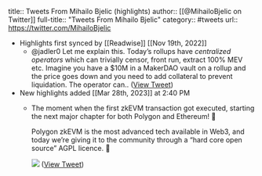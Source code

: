 title:: Tweets From Mihailo Bjelic (highlights)
author:: [[@MihailoBjelic on Twitter]]
full-title:: "Tweets From Mihailo Bjelic"
category:: #tweets
url:: https://twitter.com/MihailoBjelic

- Highlights first synced by [[Readwise]] [[Nov 19th, 2022]]
	- @jadler0 Let me explain this. Today’s rollups have *centralized operators* which can trivially censor, front run, extract 100% MEV etc. Imagine you have a $10M in a MakerDAO vault on a rollup and the price goes down and you need to add collateral to prevent liquidation. The operator can.. ([View Tweet](https://twitter.com/MihailoBjelic/status/1403840556598497285))
- New highlights added [[Mar 28th, 2023]] at 2:40 PM
	- The moment when the first zkEVM transaction got executed, starting the next major chapter for both Polygon and Ethereum! 🤩
	  
	  Polygon zkEVM is the most advanced tech available in Web3, and today we’re giving it to the community through a “hard core open source” AGPL licence. 💜 
	  
	  ![](https://pbs.twimg.com/media/FsRPGfmWwAAcrhg.jpg) ([View Tweet](https://twitter.com/MihailoBjelic/status/1640523143147134978))